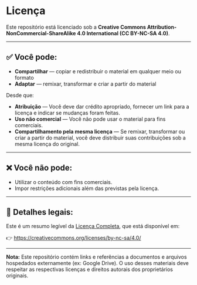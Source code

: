 # Licença

Este repositório está licenciado sob a **Creative Commons Attribution-NonCommercial-ShareAlike 4.0 International (CC BY-NC-SA 4.0)**.

---

## ✅ Você pode:
- **Compartilhar** — copiar e redistribuir o material em qualquer meio ou formato
- **Adaptar** — remixar, transformar e criar a partir do material

Desde que:

- **Atribuição** — Você deve dar crédito apropriado, fornecer um link para a licença e indicar se mudanças foram feitas.
- **Uso não comercial** — Você não pode usar o material para fins comerciais.
- **Compartilhamento pela mesma licença** — Se remixar, transformar ou criar a partir do material, você deve distribuir suas contribuições sob a mesma licença do original.

---

## ❌ Você **não pode**:
- Utilizar o conteúdo com fins comerciais.
- Impor restrições adicionais além das previstas pela licença.

---

## 📄 Detalhes legais:
Este é um resumo legível da [Licença Completa](https://creativecommons.org/licenses/by-nc-sa/4.0/legalcode), que está disponível em:

👉 https://creativecommons.org/licenses/by-nc-sa/4.0/

---

**Nota:** Este repositório contém links e referências a documentos e arquivos hospedados externamente (ex: Google Drive). O uso desses materiais deve respeitar as respectivas licenças e direitos autorais dos proprietários originais.
